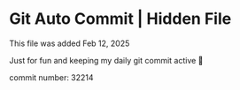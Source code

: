 # Git Auto Commit | Hidden File

This file was added Feb 12, 2025

Just for fun and keeping my daily git commit active 🤪

commit number: 32214
